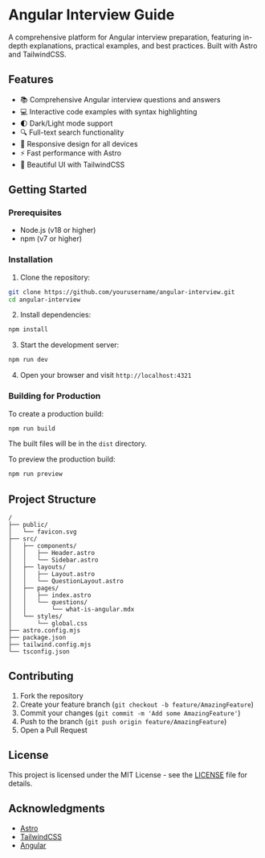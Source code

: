 # Angular Interview Guide

A comprehensive platform for Angular interview preparation, featuring in-depth explanations, practical examples, and best practices. Built with Astro and TailwindCSS.

## Features

- 📚 Comprehensive Angular interview questions and answers
- 💻 Interactive code examples with syntax highlighting
- 🌓 Dark/Light mode support
- 🔍 Full-text search functionality
- 📱 Responsive design for all devices
- ⚡ Fast performance with Astro
- 🎨 Beautiful UI with TailwindCSS

## Getting Started

### Prerequisites

- Node.js (v18 or higher)
- npm (v7 or higher)

### Installation

1. Clone the repository:
```bash
git clone https://github.com/yourusername/angular-interview.git
cd angular-interview
```

2. Install dependencies:
```bash
npm install
```

3. Start the development server:
```bash
npm run dev
```

4. Open your browser and visit `http://localhost:4321`

### Building for Production

To create a production build:

```bash
npm run build
```

The built files will be in the `dist` directory.

To preview the production build:

```bash
npm run preview
```

## Project Structure

```
/
├── public/
│   └── favicon.svg
├── src/
│   ├── components/
│   │   ├── Header.astro
│   │   └── Sidebar.astro
│   ├── layouts/
│   │   ├── Layout.astro
│   │   └── QuestionLayout.astro
│   ├── pages/
│   │   ├── index.astro
│   │   └── questions/
│   │       └── what-is-angular.mdx
│   └── styles/
│       └── global.css
├── astro.config.mjs
├── package.json
├── tailwind.config.mjs
└── tsconfig.json
```

## Contributing

1. Fork the repository
2. Create your feature branch (`git checkout -b feature/AmazingFeature`)
3. Commit your changes (`git commit -m 'Add some AmazingFeature'`)
4. Push to the branch (`git push origin feature/AmazingFeature`)
5. Open a Pull Request

## License

This project is licensed under the MIT License - see the [LICENSE](LICENSE) file for details.

## Acknowledgments

- [Astro](https://astro.build)
- [TailwindCSS](https://tailwindcss.com)
- [Angular](https://angular.io)
